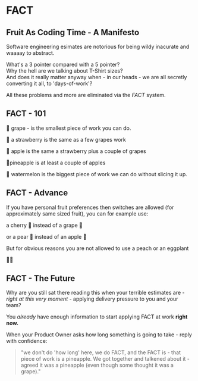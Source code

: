 # FACT

## Fruit As Coding Time - A Manifesto

Software engineering esimates are notorious for being wildy inacurate and waaaay to abstract.  

What's a 3 pointer compared with a 5 pointer?  
Why the hell are we talking about T-Shirt sizes?  
And does it really matter anyway when - in our heads - we are all secretly converting it all, to 'days-of-work'?

All these problems and more are eliminated via the *FACT* system.

## FACT - 101

:grapes: grape - is the smallest piece of work you can do.

:strawberry: a strawberry is the same as a few grapes work

:apple: apple is the same a strawberry plus a couple of grapes

:pineapple:pineapple is at least a couple of apples

:watermelon: watermelon is the biggest piece of work we can do without slicing it up.

## FACT - Advance

If you have personal fruit preferences then switches are allowed (for approximately same sized fruit), you can for example use:

a cherry :cherries: instead of a grape :grapes:

or a pear :pear: instead of an apple :apple:

But for obvious reasons you are not allowed to use a peach or an eggplant

:peach::eggplant:

## FACT - The Future

Why are you still sat there reading this when your terrible estimates are -  _right at this very moment_ - applying delivery pressure to you and your team?  

You _already_ have enough information to start applying FACT at work **right now.**

When your Product Owner asks how long something is going to take - reply with confidence:

> "we don't do 'how long' here, we do FACT, and the FACT is - that piece of work is a pineapple. 
> We got together and talkened about it -  agreed it was a pineapple (even though some thought it was a grape)."





